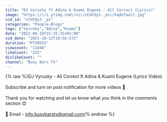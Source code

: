 ```yaml
---
title: "DJ Vyrusky ft Adina & Kuami Eugene - All Correct (Lyrics)"
image: "https:\/\/i.ytimg.com\/vi\/vCHtQy1-_ps\/hqdefault.jpg"
vid_id: "vCHtQy1-_ps"
categories: "People-Blogs"
tags: ["Vyrusky","Adina","Kuami"]
date: "2022-04-19T15:35:35+03:00"
vid_date: "2021-10-13T10:56:57Z"
duration: "PT2M55S"
viewcount: "11846"
likeCount: "225"
dislikeCount: ""
channel: "Busy Bars TV"
---
```

{% raw %}DJ Vyrusky - All Correct ft Adina &amp; Kuami Eugene (Lyrics Video)<br /><br />Subscribe and turn on post notification for more videos 🔔<br /><br />Thank you for watching and let us know what you think in the comments section 😊<br /><br />📧 Email - info.busybarstv@gmail.com{% endraw %}
